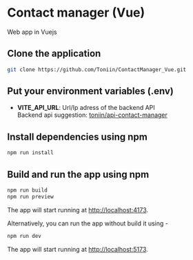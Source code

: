 # Contact manager (Vue)
Web app in Vuejs

## Clone the application

```bash
git clone https://github.com/Toniin/ContactManager_Vue.git
```

## Put your environment variables (.env)

- **VITE_API_URL**: Url/Ip adress of the backend API \
Backend api suggestion: <a href="https://hub.docker.com/r/toniin/api-contact-manager" target="_blank">toniin/api-contact-manager</a>

## Install dependencies using npm

```bash
npm run install
```

## Build and run the app using npm

```bash
npm run build
npm run preview
```
The app will start running at <http://localhost:4173>.

Alternatively, you can run the app without build it using -

```bash
npm run dev
```
The app will start running at <http://localhost:5173>.
